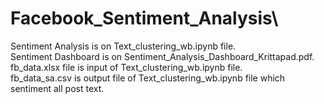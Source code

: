 # Facebook_Sentiment_Analysis\
Sentiment Analysis is on Text_clustering_wb.ipynb file. \
Sentiment Dashboard is on Sentiment_Analysis_Dashboard_Krittapad.pdf.\
fb_data.xlsx file is input of Text_clustering_wb.ipynb file.\
fb_data_sa.csv is output file of Text_clustering_wb.ipynb file which sentiment all post text.
